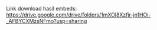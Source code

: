 Link download hasil embeds:
https://drive.google.com/drive/folders/1mXOI8Xzfjr-jn1HOi-_AFBYCXMzsNFmo?usp=sharing
